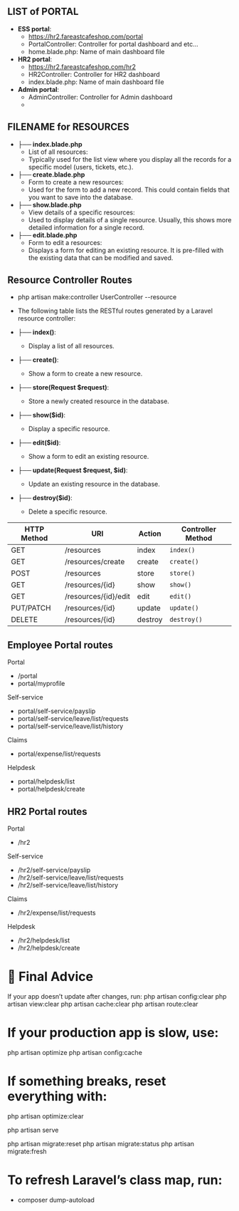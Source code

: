 ## LIST of PORTAL
- **ESS portal**:
  - https://hr2.fareastcafeshop.com/portal
  - PortalController: Controller for portal dashboard and etc...
  - home.blade.php: Name of main dashboard file
- **HR2 portal**:
  - https://hr2.fareastcafeshop.com/hr2
  - HR2Controller: Controller for HR2 dashboard
  - index.blade.php: Name of main dashboard file
- **Admin portal**:
  - AdminController: Controller for Admin dashboard
  -

## FILENAME for RESOURCES
- **├── index.blade.php**
  -  List of all resources: 
    - Typically used for the list view where you display all the records for a specific model (users, tickets, etc.).
- **├── create.blade.php**
  -  Form to create a new resources: 
    - Used for the form to add a new record. This could contain fields that you want to save into the database.
- **├── show.blade.php**
  -  View details of a specific resources: 
    - Used to display details of a single resource. Usually, this shows more detailed information for a single record.
- **├── edit.blade.php**
  -  Form to edit a resources: 
    - Displays a form for editing an existing resource. It is pre-filled with the existing data that can be modified and saved.

## Resource Controller Routes
- php artisan make:controller UserController --resource
- The following table lists the RESTful routes generated by a Laravel resource controller:

- **├── index()**:
  - Display a list of all resources.
- **├── create()**:
  - Show a form to create a new resource.
- **├── store(Request $request)**:
  - Store a newly created resource in the database.
- **├── show($id)**:
  - Display a specific resource.
- **├── edit($id)**:
  - Show a form to edit an existing resource.
- **├── update(Request $request, $id)**:
  - Update an existing resource in the database.
- **├── destroy($id)**:
  - Delete a specific resource.

| HTTP Method | URI                 | Action  | Controller Method  |
|-------------|---------------------|---------|--------------------|
| GET         | /resources          | index   | `index()`          |
| GET         | /resources/create   | create  | `create()`         |
| POST        | /resources          | store   | `store()`          |
| GET         | /resources/{id}     | show    | `show()`           |
| GET         | /resources/{id}/edit| edit    | `edit()`           |
| PUT/PATCH   | /resources/{id}     | update  | `update()`         |
| DELETE      | /resources/{id}     | destroy | `destroy()`        |

## Employee Portal routes
Portal
- /portal
- portal/myprofile

Self-service

- portal/self-service/payslip
- portal/self-service/leave/list/requests
- portal/self-service/leave/list/history


Claims

- portal/expense/list/requests

Helpdesk

- portal/helpdesk/list
- portal/helpdesk/create


## HR2 Portal routes
Portal
- /hr2

Self-service

- /hr2/self-service/payslip
- /hr2/self-service/leave/list/requests
- /hr2/self-service/leave/list/history


Claims

- /hr2/expense/list/requests

Helpdesk

- /hr2/helpdesk/list
- /hr2/helpdesk/create


# 🚀 Final Advice
If your app doesn’t update after changes, run:
php artisan config:clear
php artisan view:clear
php artisan cache:clear
php artisan route:clear


# If your production app is slow, use:
php artisan optimize
php artisan config:cache


# If something breaks, reset everything with:
php artisan optimize:clear


php artisan serve



php artisan migrate:reset
php artisan migrate:status
php artisan migrate:fresh

# To refresh Laravel’s class map, run:
- composer dump-autoload
